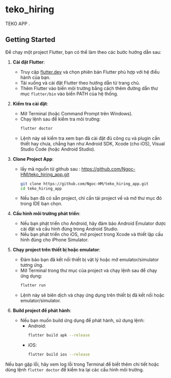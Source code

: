 # teko_hiring

TEKO APP .

## Getting Started

Để chạy một project Flutter, bạn có thể làm theo các bước hướng dẫn sau:

1. **Cài đặt Flutter**:
   - Truy cập [flutter.dev](https://flutter.dev/docs/get-started/install) và chọn phiên bản Flutter phù hợp với hệ điều hành của bạn.
   - Tải xuống và cài đặt Flutter theo hướng dẫn từ trang chủ.
   - Thêm Flutter vào biến môi trường bằng cách thêm đường dẫn thư mục `flutter/bin` vào biến PATH của hệ thống.

2. **Kiểm tra cài đặt**:
   - Mở Terminal (hoặc Command Prompt trên Windows).
   - Chạy lệnh sau để kiểm tra môi trường:
     ```bash
     flutter doctor
     ```
   - Lệnh này sẽ kiểm tra xem bạn đã cài đặt đủ công cụ và plugin cần thiết hay chưa, chẳng hạn như Android SDK, Xcode (cho iOS), Visual Studio Code (hoặc Android Studio).

3. **Clone Project App**:
   - lấy mã nguồn từ github sau : https://github.com/Ngoc-HM/teko_hiring_app.git
     ```bash
     git clone https://github.com/Ngoc-HM/teko_hiring_app.git
     cd teko_hiring_app
     ```
   - Nếu bạn đã có sẵn project, chỉ cần tải project về và mở thư mục đó trong IDE bạn chọn.

4. **Cấu hình môi trường phát triển**:
   - Nếu bạn phát triển cho Android, hãy đảm bảo Android Emulator được cài đặt và cấu hình đúng trong Android Studio.
   - Nếu bạn phát triển cho iOS, mở project trong Xcode và thiết lập cấu hình đúng cho iPhone Simulator.

5. **Chạy project trên thiết bị hoặc emulator**:
   - Đảm bảo bạn đã kết nối thiết bị vật lý hoặc mở emulator/simulator tương ứng.
   - Mở Terminal trong thư mục của project và chạy lệnh sau để chạy ứng dụng:
     ```bash
     flutter run
     ```
   - Lệnh này sẽ biên dịch và chạy ứng dụng trên thiết bị đã kết nối hoặc emulator/simulator.

6. **Build project để phát hành**:
   - Nếu bạn muốn build ứng dụng để phát hành, sử dụng lệnh:
     - Android:
       ```bash
       flutter build apk --release
       ```
     - iOS:
       ```bash
       flutter build ios --release
       ```

Nếu bạn gặp lỗi, hãy xem log lỗi trong Terminal để biết thêm chi tiết hoặc dùng lệnh `flutter doctor` để kiểm tra lại các cấu hình môi trường.
